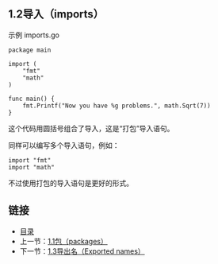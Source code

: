 ## 1.2导入（imports）

示例 imports.go

	package main
	
	import (
		"fmt"
		"math"
	)
	
	func main() {
		fmt.Printf("Now you have %g problems.", math.Sqrt(7))
	}
	
这个代码用圆括号组合了导入，这是“打包”导入语句。

同样可以编写多个导入语句，例如：

	import "fmt"
	import "math"

不过使用打包的导入语句是更好的形式。

## 链接
* [目录](https://github.com/alphaeye/go-zh/blob/master/directory.md)
* 上一节：[1.1包（packages）](https://github.com/alphaeye/go-zh/blob/master/01.1.md)
* 下一节：[1.3导出名（Exported names）](https://github.com/alphaeye/go-zh/blob/master/01.3.md)